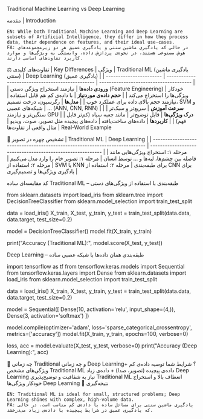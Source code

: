 Traditional Machine Learning vs Deep Learning

 مقدمه | Introduction

    EN: While both Traditional Machine Learning and Deep Learning are subsets of Artificial Intelligence, they differ in how they process data, their dependence on features, and their ideal use-cases.
    FA: در حالی که یادگیری ماشین سنتی و یادگیری عمیق هر دو زیرمجموعه‌های هوش مصنوعی هستند، در نحوه‌ی پردازش داده، وابستگی به ویژگی‌ها و موارد کاربرد تفاوت‌های اساسی دارند.

⚖️ تفاوت‌های کلیدی | Key Differences
| ویژگی                   | Traditional ML (یادگیری ماشین سنتی)              | Deep Learning (یادگیری عمیق)           |
| ----------------------- | ------------------------------------------------ | -------------------------------------- |
| **ورودی داده‌ها**       | نیازمند استخراج ویژگی دستی (Feature Engineering) | خودکار ویژگی‌ها را استخراج می‌کند      |
| **حجم داده‌ی موردنیاز** | با داده‌ی کم هم قابل استفاده                     | نیازمند حجم بالای داده برای عملکرد خوب |
| **مدل‌ها**              | رگرسیون، درخت تصمیم، SVM و ...                   | شبکه‌های عصبی (ANN, CNN, RNN)          |
| **سرعت آموزش**          | سریع‌تر و سبک‌تر                                 | سنگین‌تر و نیازمند GPU                 |
| **درک ویژگی‌ها**        | قابل توضیح‌تر                                    | مانند جعبه‌ سیاه (کم‌تر قابل فهم)      |
| **کاربردها**            | داده‌های ساخت‌یافته                              | داده‌های پیچیده مثل تصویر، صوت، ویدیو  |
مثال واقعی از تفاوت‌ها | Real-World Example

🎯 تشخیص چهره در تصویر
| Traditional ML                                                              | Deep Learning                                              |
| --------------------------------------------------------------------------- | ---------------------------------------------------------- |
| مرحله ۱: استخراج ویژگی‌هایی مانند فاصله بین چشم‌ها، لبه‌ها و ... توسط انسان | مرحله ۱: تصویر خام را وارد مدل می‌کنیم                     |
| مرحله ۲: استفاده از SVM یا KNN برای طبقه‌بندی                               | مرحله ۲: استفاده از CNN برای یادگیری ویژگی‌ها و تصمیم‌گیری |



کد مقایسه‌ای ساده
Traditional ML – طبقه‌بندی با استفاده از ویژگی‌های دستی


from sklearn.datasets import load_iris
from sklearn.tree import DecisionTreeClassifier
from sklearn.model_selection import train_test_split

data = load_iris()
X_train, X_test, y_train, y_test = train_test_split(data.data, data.target, test_size=0.2)

model = DecisionTreeClassifier()
model.fit(X_train, y_train)

print("Accuracy (Traditional ML):", model.score(X_test, y_test))

Deep Learning – طبقه‌بندی همان داده‌ها با شبکه عصبی ساده

import tensorflow as tf
from tensorflow.keras.models import Sequential
from tensorflow.keras.layers import Dense
from sklearn.datasets import load_iris
from sklearn.model_selection import train_test_split

data = load_iris()
X_train, X_test, y_train, y_test = train_test_split(data.data, data.target, test_size=0.2)

model = Sequential([
    Dense(10, activation='relu', input_shape=(4,)),
    Dense(3, activation='softmax')
])

model.compile(optimizer='adam', loss='sparse_categorical_crossentropy', metrics=['accuracy'])
model.fit(X_train, y_train, epochs=100, verbose=0)

loss, acc = model.evaluate(X_test, y_test, verbose=0)
print("Accuracy (Deep Learning):", acc)

🧠 چه زمانی Traditional و چه زمانی Deep Learning؟
شرایط شما	توصیه
داده‌ی کم + ویژگی‌های مشخص	Traditional ML
داده‌ی پیچیده (تصویر، صدا) + داده‌ی زیاد	Deep Learning
نیاز به شفافیت و توضیح‌پذیری	Traditional ML
انعطاف بالا و استخراج خودکار ویژگی‌ها	Deep Learning
📌 نتیجه‌گیری

    EN: Traditional ML is ideal for small, structured problems; Deep Learning shines with complex, high-volume data.
    FA: یادگیری ماشین سنتی برای مسائل ساده با داده‌ی کم مناسب است، در حالی که یادگیری عمیق در شرایط پیچیده با داده‌ی زیاد می‌درخشد.
